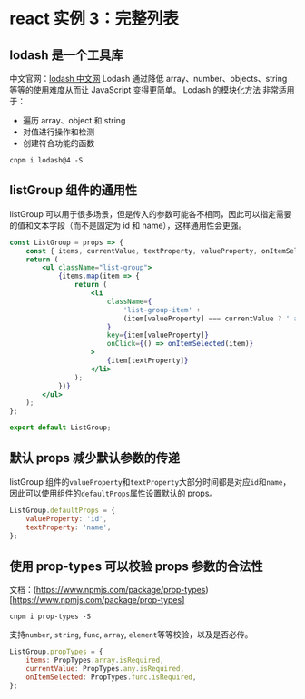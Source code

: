 # react 实例 3：完整列表

## lodash 是一个工具库

中文官网：[lodash 中文网](https://www.lodashjs.com)
Lodash 通过降低 array、number、objects、string 等等的使用难度从而让 JavaScript 变得更简单。 Lodash 的模块化方法 非常适用于：

-   遍历 array、object 和 string
-   对值进行操作和检测
-   创建符合功能的函数

```shell
cnpm i lodash@4 -S
```

## listGroup 组件的通用性

listGroup 可以用于很多场景，但是传入的参数可能各不相同，因此可以指定需要的值和文本字段（而不是固定为 id 和 name），这样通用性会更强。

```jsx
const ListGroup = props => {
	const { items, currentValue, textProperty, valueProperty, onItemSelected } = props;
	return (
		<ul className="list-group">
			{items.map(item => {
				return (
					<li
						className={
							'list-group-item' +
							(item[valueProperty] === currentValue ? ' active' : '')
						}
						key={item[valueProperty]}
						onClick={() => onItemSelected(item)}
					>
						{item[textProperty]}
					</li>
				);
			})}
		</ul>
	);
};

export default ListGroup;
```

## 默认 props 减少默认参数的传递

listGroup 组件的`valueProperty`和`textProperty`大部分时间都是对应`id`和`name`，因此可以使用组件的`defaultProps`属性设置默认的 props。

```js
ListGroup.defaultProps = {
	valueProperty: 'id',
	textProperty: 'name',
};
```

## 使用 prop-types 可以校验 props 参数的合法性

文档：(https://www.npmjs.com/package/prop-types)[https://www.npmjs.com/package/prop-types]

```shell
cnpm i prop-types -S
```

支持`number`, `string`, `func`, `array`, `element`等等校验，以及是否必传。

```js
ListGroup.propTypes = {
	items: PropTypes.array.isRequired,
	currentValue: PropTypes.any.isRequired,
	onItemSelected: PropTypes.func.isRequired,
};
```
